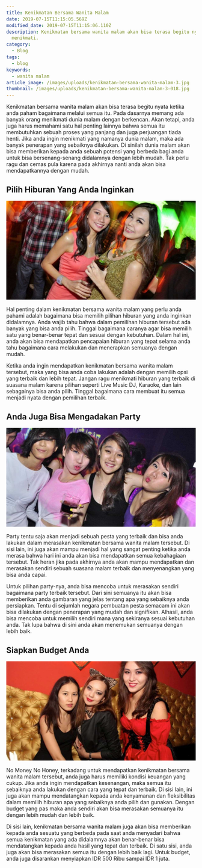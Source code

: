 ```yaml
---
title: Kenikmatan Bersama Wanita Malam
date: 2019-07-15T11:15:05.569Z
modified_date: 2019-07-15T11:15:06.110Z
description: Kenikmatan bersama wanita malam akan bisa terasa begitu nyata ketika anda paham bagaimana melalui semua itu. Pada dasarnya memang ada banyak orang
  menikmati.
category:
  - Blog
tags:
  - blog
keywords:
  - wanita malam
article_image: /images/uploads/kenikmatan-bersama-wanita-malam-3.jpg
thumbnail: /images/uploads/kenikmatan-bersama-wanita-malam-3-018.jpg
---
```

Kenikmatan bersama wanita malam akan bisa terasa begitu nyata ketika anda paham bagaimana melalui semua itu. Pada dasarnya memang ada banyak orang menikmati dunia malam dengan berkencan. Akan tetapi, anda juga harus memahami satu hal penting lainnya bahwa semua itu membutuhkan sebuah proses yang panjang dan juga perjuangan tiada henti. Jika anda ingin menikmati yang namanya dunia malam, maka ada banyak penerapan yang sebaiknya dilakukan. Di sinilah dunia malam akan bisa memberikan kepada anda sebuah potensi yang berbeda bagi anda untuk bisa bersenang-senang didalamnya dengan lebih mudah. Tak perlu ragu dan cemas pula karena pada akhirnya nanti anda akan bisa mendapatkannya dengan mudah.



## Pilih Hiburan Yang Anda Inginkan

![Kenikmatan Bersama Wanita Malam](/images/uploads/kenikmatan-bersama-wanita-malam-3.jpg)

Hal penting dalam kenikmatan bersama wanita malam yang perlu anda pahami adalah bagaimana bisa memilih pilihan hiburan yang anda inginkan didalamnya. Anda wajib tahu bahwa dalam pemilihan hiburan tersebut ada banyak yang bisa anda pilih. Tinggal bagaimana caranya agar bisa memilih satu yang benar-benar tepat dan sesuai dengan kebutuhan. Dalam hal ini, anda akan bisa mendapatkan pencapaian hiburan yang tepat selama anda tahu bagaimana cara melakukan dan menerapkan semuanya dengan mudah.

Ketika anda ingin mendapatkan kenikmatan bersama wanita malam tersebut, maka yang bisa anda coba lakukan adalah dengan memilih opsi yang terbaik dan lebih tepat. Jangan ragu menikmati hiburan yang terbaik di suasana malam karena pilihan seperti Live Music DJ, Karaoke, dan lain sebagainya bisa anda pilih. Tinggal bagaimana cara membuat itu semua menjadi nyata dengan pemilihan terbaik.



## Anda Juga Bisa Mengadakan Party

![Kenikmatan Bersama Wanita Malam](/images/uploads/kenikmatan-bersama-wanita-malam-2.jpg)

Party tentu saja akan menjadi sebuah pesta yang terbaik dan bisa anda lakukan dalam merasakan kenikmatan bersama wanita malam tersebut. Di sisi lain, ini juga akan mampu menjadi hal yang sangat penting ketika anda merasa bahwa hari ini anda akan bisa mendapatkan semua kebahagiaan tersebut. Tak heran jika pada akhirnya anda akan mampu mendapatkan dan merasakan sendiri sebuah suasana malam terbaik dan menyenangkan yang bisa anda capai.

Untuk pilihan party-nya, anda bisa mencoba untuk merasakan sendiri bagaimana party terbaik tersebut. Dari sini semuanya itu akan bisa memberikan anda gambaran yang jelas tentang apa yang sebaiknya anda persiapkan. Tentu di sejumlah negara pembuatan pesta semacam ini akan bisa dilakukan dengan penerapan yang mudah dan signifikan. Alhasil, anda bisa mencoba untuk memilih sendiri mana yang sekiranya sesuai kebutuhan anda. Tak lupa bahwa di sini anda akan menemukan semuanya dengan lebih baik.



## Siapkan Budget Anda

![Kenikmatan Bersama Wanita Malam](/images/uploads/kenikmatan-bersama-wanita-malam-1.jpg)

No Money No Honey, terkadang untuk mendapatkan kenikmatan bersama wanita malam tersebut, anda juga harus memiliki kondisi keuangan yang cukup. Jika anda ingin mendapatkan kesenangan, maka semua itu sebaiknya anda lakukan dengan cara yang tepat dan terbaik. Di sisi lain, ini juga akan mampu mendatangkan kepada anda kenyamanan dan fleksibilitas dalam memilih hiburan apa yang sebaiknya anda pilih dan gunakan. Dengan budget yang pas maka anda sendiri akan bisa merasakan semuanya itu dengan lebih mudah dan lebih baik.

Di sisi lain, kenikmatan bersama wanita malam juga akan bisa memberikan kepada anda sesuatu yang berbeda pada saat anda menyadari bahwa semua kenikmatan yang ada didalamnya akan benar-benar bisa mendatangkan kepada anda hasil yang tepat dan terbaik. Di satu sisi, anda juga akan bisa merasakan semua itu dengan lebih baik lagi. Untuk budget, anda juga disarankan menyiapkan IDR 500 Ribu sampai IDR 1 juta.
